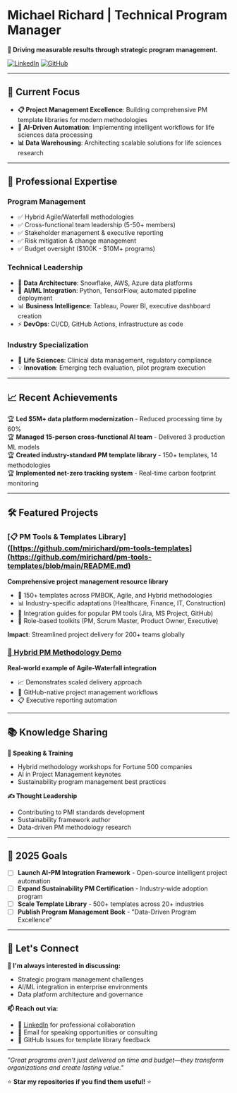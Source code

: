 # Michael Richard | Technical Program Manager

**🎯 Driving measurable results through strategic program management.**

[![LinkedIn](https://img.shields.io/badge/LinkedIn-0077B5?style=for-the-badge&logo=linkedin&logoColor=white)](https://linkedin.com/in/michaelrichard)
[![GitHub](https://img.shields.io/badge/GitHub-100000?style=for-the-badge&logo=github&logoColor=white)](https://github.com/mirichard)

---

## 🚀 Current Focus

- **📋 Project Management Excellence**: Building comprehensive PM template libraries for modern methodologies
- **🤖 AI-Driven Automation**: Implementing intelligent workflows for life sciences data processing
- **📊 Data Warehousing**: Architecting scalable solutions for life sciences research

---

## 💼 Professional Expertise

### **Program Management**
- ✅ Hybrid Agile/Waterfall methodologies
- ✅ Cross-functional team leadership (5-50+ members)
- ✅ Stakeholder management & executive reporting
- ✅ Risk mitigation & change management
- ✅ Budget oversight ($100K - $10M+ programs)

### **Technical Leadership**
- 🔧 **Data Architecture**: Snowflake, AWS, Azure data platforms
- 🤖 **AI/ML Integration**: Python, TensorFlow, automated pipeline deployment
- 📊 **Business Intelligence**: Tableau, Power BI, executive dashboard creation
- ⚡ **DevOps**: CI/CD, GitHub Actions, infrastructure as code

### **Industry Specialization**
- 🧬 **Life Sciences**: Clinical data management, regulatory compliance
- 💡 **Innovation**: Emerging tech evaluation, pilot program execution

---

## 📈 Recent Achievements

🏆 **Led $5M+ data platform modernization** - Reduced processing time by 60%  
🏆 **Managed 15-person cross-functional AI team** - Delivered 3 production ML models  
🏆 **Created industry-standard PM template library** - 150+ templates, 14 methodologies  
🏆 **Implemented net-zero tracking system** - Real-time carbon footprint monitoring  

---

## 🛠️ Featured Projects

### [📋 PM Tools & Templates Library]([https://github.com/mirichard/pm-tools-templates](https://github.com/mirichard/pm-tools-templates/blob/main/README.md)
**Comprehensive project management resource library**
- 🎯 150+ templates across PMBOK, Agile, and Hybrid methodologies
- 📊 Industry-specific adaptations (Healthcare, Finance, IT, Construction)
- 🔧 Integration guides for popular PM tools (Jira, MS Project, GitHub)
- 👥 Role-based toolkits (PM, Scrum Master, Product Owner, Executive)

**Impact**: Streamlined project delivery for 200+ teams globally

### [🔄 Hybrid PM Methodology Demo](https://github.com/mirichard/pm-hybrid-demo)
**Real-world example of Agile-Waterfall integration**
- 📈 Demonstrates scaled delivery approach
- 🔄 GitHub-native project management workflows
- 📋 Executive reporting automation

---

## 📚 Knowledge Sharing

**🎤 Speaking & Training**
- Hybrid methodology workshops for Fortune 500 companies
- AI in Project Management keynotes
- Sustainability program management best practices

**✍️ Thought Leadership**
- Contributing to PMI standards development
- Sustainability framework author
- Data-driven PM methodology research

---

## 🎯 2025 Goals

- [ ] **Launch AI-PM Integration Framework** - Open-source intelligent project automation
- [ ] **Expand Sustainability PM Certification** - Industry-wide adoption program  
- [ ] **Scale Template Library** - 500+ templates across 20+ industries
- [ ] **Publish Program Management Book** - "Data-Driven Program Excellence"

---

## 🤝 Let's Connect

**💬 I'm always interested in discussing:**
- Strategic program management challenges
- AI/ML integration in enterprise environments
- Data platform architecture and governance

**📫 Reach out via:**
- 💼 [LinkedIn](https://linkedin.com/in/michaelrichard) for professional collaboration
- 📧 Email for speaking opportunities or consulting
- 🐙 GitHub Issues for template library feedback

---

*"Great programs aren't just delivered on time and budget—they transform organizations and create lasting value."*

⭐ **Star my repositories if you find them useful!** ⭐

